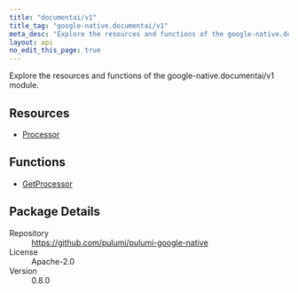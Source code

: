 ```yaml
---
title: "documentai/v1"
title_tag: "google-native.documentai/v1"
meta_desc: "Explore the resources and functions of the google-native.documentai/v1 module."
layout: api
no_edit_this_page: true
---
```


<!-- WARNING: this file was generated by Pulumi Docs Generator. -->
<!-- Do not edit by hand unless you're certain you know what you are doing! -->

Explore the resources and functions of the google-native.documentai/v1 module.

<h2 id="resources">Resources</h2>
<ul class="api">
    <li><a href="processor" title="Processor"><span class="symbol resource"></span>Processor</a></li>
</ul>

<h2 id="functions">Functions</h2>
<ul class="api">
    <li><a href="getprocessor" title="GetProcessor"><span class="symbol function"></span>GetProcessor</a></li>
</ul>

<h2 id="package-details">Package Details</h2>
<dl class="package-details">
	<dt>Repository</dt>
	<dd><a href="https://github.com/pulumi/pulumi-google-native">https://github.com/pulumi/pulumi-google-native</a></dd>
	<dt>License</dt>
	<dd>Apache-2.0</dd>
	<dt>Version</dt>
	<dd>0.8.0</dd>
</dl>

